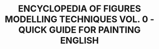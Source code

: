 ---
title: "ENCYCLOPEDIA OF FIGURES MODELLING TECHNIQUES VOL. 0 - QUICK GUIDE FOR PAINTING  ENGLISH"
price: "TBA"
desc: "Opis nije dostupan"
img_path: "/assets/img/A.MIG-6220.jpg"
brand: AMMO
available: true
cat: "books"
subcat: "SOLUTION BOOKS - MULTILINGUAL"
subsubcat: "SS"
---